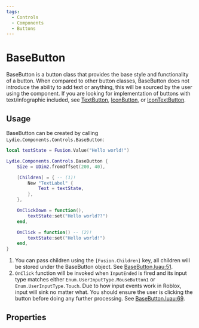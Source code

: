 ```yaml
---
tags:
  - Controls
  - Components
  - Buttons
---
```


# BaseButton
BaseButton is a button class that provides the base style and functionality of a button. When compared to other button classes, BaseButton does not introduce the ability to add text or anything, this will be sourced by the user using the component. If you are looking for implementation of buttons with text/infographic included, see [TextButton](./TextButton), [IconButton](./IconButton), or [IconTextButton](./IconTextButton).

## Usage
BaseButton can be created by calling `Lydie.Components.Controls.BaseButton`:

```lua
local textState = Fusion.Value("Hello world!")

Lydie.Components.Controls.BaseButton {
    Size = UDim2.fromOffset(200, 40),

    [Children] = { -- (1)!
        New "TextLabel" {
            Text = textState,
        },
    },

    OnClickDown = function(),
        textState:set("Hello world??")
    end,

    OnClick = function() -- (2)!
        textState:set("Hello world!")
    end,
}
```

1.  You can pass children using the `[Fusion.Children]` key, all children will be stored under the BaseButton object. See [BaseButton.luau:51](https://github.com/7kayoh/Lydie/blob/8ee2f0d74b97db8a30f576396c194ed34eba28b4/src/Components/Controls/BaseButton.luau#L51).
2.  `OnClick` function will be invoked when `InputEnded` is fired and its input type matches either `Enum.UserInputType.MouseButton1` or `Enum.UserInputType.Touch`. Due to how input events work in Roblox, input will sink no matter what. You should ensure the user is clicking the button before doing any further processing. See [BaseButton.luau:69](https://github.com/7kayoh/Lydie/blob/8ee2f0d74b97db8a30f576396c194ed34eba28b4/src/Components/Controls/BaseButton.luau#L69).

## Properties
